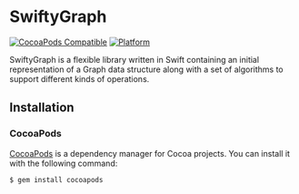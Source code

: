 # SwiftyGraph

[![CocoaPods Compatible](https://img.shields.io/cocoapods/v/SwiftyGraph.svg?style=flat)](https://img.shields.io/cocoapods/v/SwiftyGraph.svg?style=flat)
[![Platform](https://img.shields.io/cocoapods/p/SwiftGraph.svg?style=flat)](http://cocoadocs.org/docsets/SwiftyGraph)

SwiftyGraph is a flexible library written in Swift containing an initial representation of a Graph data structure along with a set of algorithms to support different kinds of operations.


## Installation

### CocoaPods

[CocoaPods](http://cocoapods.org) is a dependency manager for Cocoa projects. You can install it with the following command:

```bash
$ gem install cocoapods
```